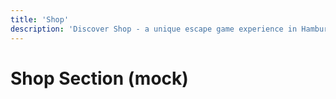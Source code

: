 ```yaml
---
title: 'Shop'
description: 'Discover Shop - a unique escape game experience in Hamburg St. Pauli. Book your adventure at Skurrilum now!'
---
```


# Shop Section (mock)
